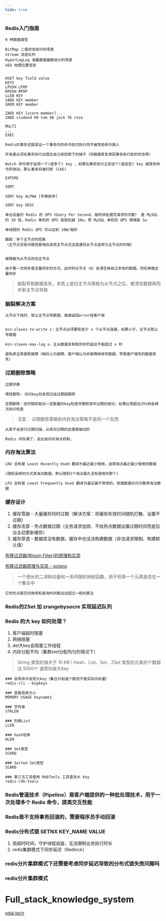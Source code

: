```yaml
---
hide: true
---
```

### Redis入门指南

```
9 种数据类型

BitMap 二值状态统计的场景
Stream 消息队列
HyperLogLog 海量数据基数统计的场景
GEO 地理位置信息


HSET key field value
KEYS
LPUSH LPOP
RPUSH RPOP
LLEN KEY
SADD KEY member
SREM KEY member

ZADD KEY [score member]...
ZADD studend 89 tom 98 jack 76 rose

MULTI
...
EXEC

Redis的事务还能保证一个事务内的命令依次执行而不被其他命令插入

开发者必须在事务执行出错后自己收拾剩下的摊子（将数据库复原回事务执行前的状态等）

Watch 命令用于监视一个(或多个) key ，如果在事务执行之前这个(或这些) key 被其他命令所改动，那么事务将被打断 (CAS)

EXPIRE

SORT

SORT key ALPHA [字典排序]

SORT key DESC
```

```
单台设备的 Redis 的 QPS（Query Per Second，每秒钟处理完请求的次数） 是 MySQL 的 10 倍，Redis 单机的 QPS 能轻松破 10w，而 MySQL 单机的 QPS 很难破 1w

单线程的 Redis QPS 可以达到 10W/每秒
```

```
脑裂：多个主节点的现象
（主节点没有问题但是哨兵发现主节点无法连通将从节点选举为主节点的时候）


被降格为从节点的旧主节点

由于第一次同步是全量同步的方式，此时的从节点（A）会清空掉自己本地的数据，然后再做全量同步
```

> 脑裂导致数据丢失，本质上是旧主节点降格为从节点之后，被清空数据再同步新主节点导致

### 脑裂解决方案

```
从节点下线时，禁止主节点写数据，直接返回error给客户端


min-slaves-to-write x：主节点必须要有至少 x 个从节点连接，如果小于，主节点禁止写数据

min-slaves-max-lag x，主从数据复制和同步的延迟不能超过 x 秒

避免原主库是假故障（哨兵认为故障，客户端认为非故障继续写数据，导致客户端写的数据丢失）
```

### 过期删除策略

```
过期字典

惰性删除: 访问key后发现已经过期就删除

定期删除：定时随机取出一定数量的key检查并删除其中过期的部分，如果比例超出25%则会再次执行检查
```

> 注意： 过期删除策略和内存淘汰策略不是同一个东西

```
从库不会进行过期扫描，从库对过期的处理是被动的

Redis 内存满了，会出发内存淘汰机制、

```

### 内存淘汰算法

```
LRU 全称是 Least Recently Used 翻译为最近最少使用，选择淘汰最近最少使用的数据

(随机采样的方式来淘汰数据，默认随机5个淘汰最久没有使用的那个)

LFU 全称是 Least Frequently Used 翻译为最近最不常用的，依据数据访问次数来淘汰数据
```

### 缓存设计

1. 缓存雪崩 - 大量缓存同时过期（解决方案：将缓存失效时间随机打散、设置不过期）
2. 缓存击穿 - 热点数据过期（业务请求加锁、不给热点数据设置过期时间而是后台主动更新缓存）
3. 缓存穿透 - 数据库没有数据，缓存中也没法构建数据（非法请求限制、构建默认值）


[布隆过滤器(Bloom Filter)的原理和实现](https://www.cnblogs.com/cpselvis/p/6265825.html)

[布隆过滤器原理与实现 - golang](https://learnku.com/articles/63352)

> 一个很长的二进制向量和一系列随机映射函数，用于检索一个元素是否在一个集合中

```
它的优点是空间效率和查询时间都远远超过一般的算法
```

### Redis的ZSet 加 zrangebysocre 实现延迟队列

### Redis 的大 key 如何处理？

1. 客户端超时阻塞
2. 网络阻塞
3. del大key会阻塞工作线程
4. 内存分配不均（集群slot分配均匀的情况下）

> String 类型的值大于 10 KB \ Hash、List、Set、ZSet 类型的元素的个数超过 5000个 通常叫做大Key

```
### 自带命令发现大key（集合只知道个数而不是实际内存量）
redis-cli --bigkeys

### 查看具体大小
MEMORY USAGE keyname1

### 字符串
STRLEN

### 列表List
LLEN

### hash哈希
HLEN

### Set类型
SCARD 

### Sorted Set类型
ZCARD

### 第三方工具使用 RdbTools 工具查找大 key
redis-rdb-tools
```

### Redis管道技术（Pipeline）是客户端提供的一种批处理技术，用于一次处理多个 Redis 命令，提高交互性能

### Redis是不支持事务回滚的，需要程序员手动回滚

### Redis分布式锁 SETNX KEY_NAME VALUE

1. 锁超时时间，守护进程自旋，无法限制业务执行时长
2. redis集群模式下同步延迟（Redlock）

### redis分片集群模式下还需要考虑同步延迟导致的分布式锁失效问题吗

### redis分片集群模式

# Full_stack_knowledge_system

[pdai.tech](https://pdai.tech/)
